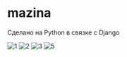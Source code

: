# mazina

Сделано на Python в связке с Django

![1](https://github.com/DanilSJ/mazina/assets/155261367/dbfe101f-f7b3-4d10-b5fa-a615b73802a2)
![2](https://github.com/DanilSJ/mazina/assets/155261367/8a6c8ef2-c673-41d2-b033-d91a2c17aee7)
![3](https://github.com/DanilSJ/mazina/assets/155261367/57b4cf4e-93f2-45d2-bb57-ce14c6ffaa83)
![5](https://github.com/DanilSJ/mazina/assets/155261367/66d71a0c-dd7b-4c0b-9b11-c3f0497b5cfb)
